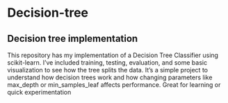 # Decision-tree
## Decision tree implementation
This repository has my implementation of a Decision Tree Classifier using scikit-learn. I’ve included training, testing, evaluation, and some basic visualization to see how the tree splits the data. It’s a simple project to understand how decision trees work and how changing parameters like max_depth or min_samples_leaf affects performance. Great for learning or quick experimentation








